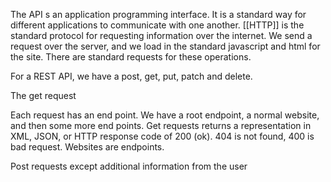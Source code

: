 The API s an application programming interface. It is a standard way for different applications to communicate with one another. [[HTTP]] is the standard protocol for requesting information over the internet. We send a request over the server, and we load in the standard javascript and html for the site. There are standard requests for these operations.

For a REST API, we have a post, get, put, patch and delete.

The get request

Each request has an end point. We have a root endpoint, a normal website, and then some more end points. Get requests returns a representation in XML, JSON, or HTTP response code of 200 (ok). 404 is not found, 400 is bad request. Websites are endpoints. 

Post requests except additional information from the user 